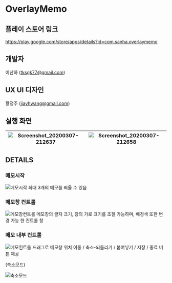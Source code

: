 # OverlayMemo
## 플레이 스토어 링크 
https://play.google.com/store/apps/details?id=com.sanha.overlaymemo

## 개발자 
이산하 (tksgk77@gmail.com)

## UX UI 디자인
황정주 (jjayhwang@gmail.com)

## 실행 화면
![Screenshot_20200307-212637](https://user-images.githubusercontent.com/36880919/76143400-7b7a0800-60ba-11ea-9395-4083771be854.png)|![Screenshot_20200307-212658](https://user-images.githubusercontent.com/36880919/76143401-7ddc6200-60ba-11ea-9f1f-297152b1d892.png)
--- | --- |

## DETAILS

### 메모시작
![메모시작](https://user-images.githubusercontent.com/36880919/76143496-46ba8080-60bb-11ea-9061-807301b6821b.jpg)
최대 3개의 메모를 띄울 수 있음

### 메모창 컨트롤
![메모창컨트롤](https://user-images.githubusercontent.com/36880919/76143495-45895380-60bb-11ea-9e58-ffbd9b023eeb.jpg)
메모창의 글자 크기, 창의 가로 크기를 조절 가능하며, 배경색 또한 변경 가능 한 컨트롤 창

### 메모 내부 컨트롤
![메모컨트롤](https://user-images.githubusercontent.com/36880919/76143498-46ba8080-60bb-11ea-860d-6dc9001eea41.jpg)
드래그로 메모창 위치 이동 / 축소-되돌리기 / 붙여넣기 / 저장 / 종료 버튼 제공

(축소모드)

![축소모드](https://user-images.githubusercontent.com/36880919/76143581-f263d080-60bb-11ea-80c0-c9d34448e232.png)

